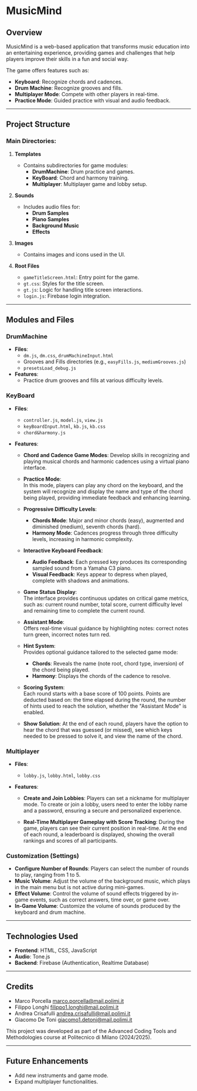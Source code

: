 # MusicMind

## Overview
MusicMind is a web-based application that transforms music education into an entertaining experience, providing games and challenges that help players improve their skills in a fun and social way.

The game offers features such as:
- **Keyboard**: Recognize chords and cadences.
- **Drum Machine**: Recognize grooves and fills.
- **Multiplayer Mode**: Compete with other players in real-time.
- **Practice Mode**: Guided practice with visual and audio feedback.

---

## Project Structure

### Main Directories:

1. **Templates**
   - Contains subdirectories for game modules:
     - **DrumMachine**: Drum practice and games.
     - **KeyBoard**: Chord and harmony training.
     - **Multiplayer**: Multiplayer game and lobby setup.

2. **Sounds**
   - Includes audio files for:
     - **Drum Samples**
     - **Piano Samples**
     - **Background Music**
     - **Effects**

3. **Images**
   - Contains images and icons used in the UI.

4. **Root Files**
   - `gameTitleScreen.html`: Entry point for the game.
   - `gt.css`: Styles for the title screen.
   - `gt.js`: Logic for handling title screen interactions.
   - `login.js`: Firebase login integration.


---

## Modules and Files

### **DrumMachine**
- **Files**:
  - `dm.js`, `dm.css`, `drumMachineInput.html`
  - Grooves and Fills directories (e.g., `easyFills.js`, `mediumGrooves.js`)
  - `presetsLoad_debug.js`
- **Features**:
  - Practice drum grooves and fills at various difficulty levels.

### **KeyBoard**

- **Files**:
  - `controller.js`, `model.js`, `view.js`
  - `keyBoardInput.html`, `kb.js`, `kb.css`
  - `chord&harmony.js`

- **Features**:

    - **Chord and Cadence Game Modes**: 
     Develop skills in recognizing and playing musical chords and harmonic cadences using a virtual piano interface.  

    - **Practice Mode**:  
     In this mode, players can play any chord on the keyboard, and the system will recognize and display the name and type of the chord being played, providing immediate feedback and enhancing learning.    

    - **Progressive Difficulty Levels**:
      - **Chords Mode**: Major and minor chords (easy), augmented and diminished (medium), seventh chords (hard).  
      - **Harmony Mode**: Cadences progress through three difficulty levels, increasing in harmonic complexity.

    - **Interactive Keyboard Feedback**:
      - **Audio Feedback**: Each pressed key produces its corresponding sampled sound from a Yamaha C3 piano.
      - **Visual Feedback**: Keys appear to depress when played, complete with shadows and animations.

    - **Game Status Display**:  
      The interface provides continuous updates on critical game metrics, such as: current round number, total score, current difficulty level and remaining time to complete the current round.

    - **Assistant Mode**:  
      Offers real-time visual guidance by highlighting notes: correct notes turn green, incorrect notes turn red.  

    - **Hint System**:  
      Provides optional guidance tailored to the selected game mode:
      - **Chords**: Reveals the name (note root, chord type, inversion) of the chord being played. 
      - **Harmony**: Displays the chords of the cadence to resolve.  

    - **Scoring System**:  
      Each round starts with a base score of 100 points. Points are deducted based on: the time elapsed during the round, the number of hints used to reach the solution, whether the "Assistant Mode" is enabled.

    - **Show Solution**: 
      At the end of each round, players have the option to hear the chord that was guessed (or missed), see which keys needed to be pressed to solve it, and view the name of the chord.


### **Multiplayer**

- **Files**:
  - `lobby.js`, `lobby.html`, `lobby.css`

- **Features**:  

  - **Create and Join Lobbies**: Players can set a nickname for multiplayer mode. To create or join a lobby, users need to enter the lobby name and a password, ensuring a secure and personalized experience.  

  - **Real-Time Multiplayer Gameplay with Score Tracking**: During the game, players can see their current position in real-time. At the end of each round, a leaderboard is displayed, showing the overall rankings and scores of all participants.  

### **Customization (Settings)**

- **Configure Number of Rounds**: Players can select the number of rounds to play, ranging from 1 to 5.  
- **Music Volume**: Adjust the volume of the background music, which plays in the main menu but is not active during mini-games.  
- **Effect Volume**: Control the volume of sound effects triggered by in-game events, such as correct answers, time over, or game over.  
- **In-Game Volume**: Customize the volume of sounds produced by the keyboard and drum machine.  

---

## Technologies Used
- **Frontend**: HTML, CSS, JavaScript
- **Audio**: Tone.js
- **Backend**: Firebase (Authentication, Realtime Database)

---

## Credits
- Marco Porcella marco.porcella@mail.polimi.it
- Filippo Longhi filippo1.longhi@mail.polimi.it
- Andrea Crisafulli andrea.crisafulli@mail.polimi.it
- Giacomo De Toni giacomo1.detoni@mail.polimi.it

This project was developed as part of the Advanced Coding Tools and Methodologies course at Politecnico di Milano (2024/2025).

---

## Future Enhancements
- Add new instruments and game mode.
- Expand multiplayer functionalities.